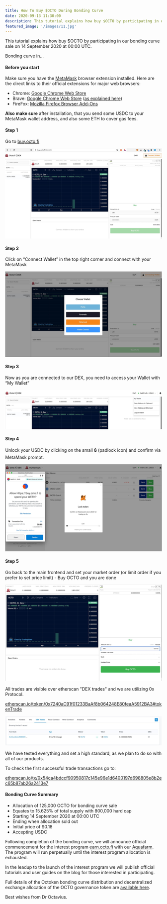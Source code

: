 ```yaml
---
title: How To Buy $OCTO During Bonding Curve
date: 2020-09-13 11:30:00
description: This tutorial explains how buy $OCTO by participating in our bonding curve sale on 14 September 2020 at 00:00 UTC.
featured_image: '/images/11.jpg'
---
```


This tutorial explains how buy $OCTO by participating in our bonding curve sale on 14 September 2020 at 00:00 UTC.

<p class="subtitle" id="timer">Bonding curve in...</p>

#### Before you start 

Make sure you have the [MetaMask](https://metamask.io) browser extension installed. Here are the direct links to their official extensions for major web browsers:

- Chrome: [Google Chrome Web Store](https://chrome.google.com/webstore/detail/metamask/nkbihfbeogaeaoehlefnkodbefgpgknn)
- Brave: [Google Chrome Web Store](https://chrome.google.com/webstore/detail/metamask/nkbihfbeogaeaoehlefnkodbefgpgknn) ([as explained here](https://brave.com/learn/what-are-web-browser-extensions/))
- FireFox: [Mozilla Firefox Browser Add-Ons](https://addons.mozilla.org/en-US/firefox/addon/ether-metamask/)

**Also make sure** after installation, that you send some USDC to your MetaMask wallet address, and also some ETH to cover gas fees.

#### Step 1 

Go to [buy.octo.fi](https://buy.octo.fi)

![](/images/7-1.jpg)

#### Step 2
 
Click on “Connect Wallet” in the top right corner and connect with your MetaMask

![](/images/7-2.jpg)

#### Step 3

Now as you are connected to our DEX, you need to access your Wallet with “My Wallet”

![](/images/7-3.jpg)

#### Step 4

Unlock your USDC by clicking on the small 🔒 (padlock icon) and confirm via MetaMask prompt.

![](/images/7-4.jpg)

#### Step 5 

Go back to the main frontend and set your market order (or limit order if you prefer to set price limit) - Buy OCTO and you are done 

![](/images/7-5.jpg)

All trades are visible over etherscan "DEX trades" and we are utilizing 0x Protocol.

[etherscan.io/token/0x7240aC91f01233BaAf8b064248E80feaA5912BA3#tokenTrade](https://etherscan.io/token/0x7240aC91f01233BaAf8b064248E80feaA5912BA3#tokenTrade)

![](/images/7-6.jpg)

We have tested everything and set a high standard, as we plan to do so with all of our products. 

To check the first successful trade transactions go to: 

[etherscan.io/tx/0x54ca4bdccf90950817c145e96e1d6400197d698805e8b2ec65b87ab26a2413e7](https://etherscan.io/tx/0x54ca4bdccf90950817c145e96e1d6400197d698805e8b2ec65b87ab26a2413e7)

#### Bonding Curve Summary

- Allocation of 125,000 OCTO for bonding curve sale
- Equates to 15.625% of total supply with 800,000 hard cap
- Starting 14 September 2020 at 00:00 UTC
- Ending when allocation sold out
- Initial price of $0.18
- Accepting USDC

Following completion of the bonding curve, we will announce official commencement for the interest program [earn.octo.fi](https://earn.octo.fi) with our [Aquafarm](/project/aquafarm). The program will run perpetually until the interest program allocation is exhausted. 

In the leadup to the launch of the interest program we will publish official tutorials and user guides on the blog for those interested in participating. 

Full details of the Octoken bonding curve distribution and decentralized exchange allocation of the OCTO governance token are [available here](/project/token).

Best wishes from Dr Octavius.


